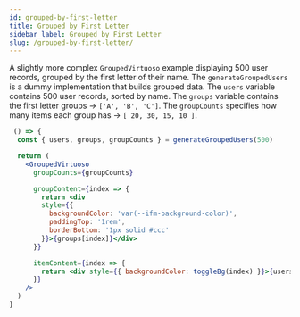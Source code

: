 ```yaml
---
id: grouped-by-first-letter
title: Grouped by First Letter
sidebar_label: Grouped by First Letter
slug: /grouped-by-first-letter/
---
```


A slightly more complex `GroupedVirtuoso` example displaying 500 user records, grouped by the first letter of their name.
The `generateGroupedUsers` is a dummy implementation that builds grouped data. The `users` variable contains 500 user records, sorted by name.
The `groups` variable contains the first letter groups -> `['A', 'B', 'C']`.
The `groupCounts` specifies how many items each group has -> `[ 20, 30, 15, 10 ]`.

```jsx live
 () => {
  const { users, groups, groupCounts } = generateGroupedUsers(500)

  return (
    <GroupedVirtuoso
      groupCounts={groupCounts}

      groupContent={index => {
        return <div 
        style={{ 
          backgroundColor: 'var(--ifm-background-color)', 
          paddingTop: '1rem',
          borderBottom: '1px solid #ccc' 
        }}>{groups[index]}</div>
      }}

      itemContent={index => {
        return <div style={{ backgroundColor: toggleBg(index) }}>{users[index].name}</div>
      }}
    />
  )
}
```
